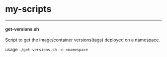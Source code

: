 # my-scripts


---
#### get-versions.sh
Script to get the image/container versions(tags) deployed on a namespace.

usage `./get-versions.sh -n <namespace`
